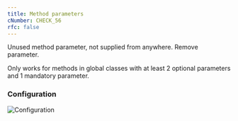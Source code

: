 ```yaml
---
title: Method parameters
cNumber: CHECK_56
rfc: false
---
```


Unused method parameter, not supplied from anywhere. Remove parameter.

Only works for methods in global classes with at least 2 optional parameters and 1 mandatory parameter.

### Configuration
![Configuration](/img/56_conf.png)